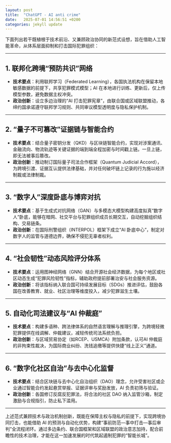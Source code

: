 ```yaml
---
layout: post
title:  "ChatGPT - AI anti crime"
date:   2025-07-01 14:56:51 +0200
categories: jekyll update
---
```



下面列出若干既植根于技术前沿、又兼顾政治协同的新范式设想，旨在借助人工智能革命，从体系层面抑制和打击国际犯罪组织：

---

## 1. 联邦化跨境“预防共识”网络

* **技术要点**：利用联邦学习（Federated Learning），各国执法机构在保留本地敏感数据的前提下，共享犯罪模式模型；AI 在本地进行训练、更新后，仅上传模型参数，避免数据主权冲突。
* **政治创新**：设立多边治理的“AI 打击犯罪宪章”，由联合国或区域联盟推动，各缔约国承诺遵守联邦学习规则、共同审议模型透明度与隐私保护机制。

---

## 2. “量子不可篡改”证据链与智能合约

* **技术要点**：结合量子密钥分发（QKD）与区块链智能合约，实现对涉案通讯、金融流向、物流轨迹等关键证据的端到端全程加密与时间戳上链。一旦上链，即无法被事后篡改。
* **政治创新**：推动制订国际量子司法合作框架（Quantum Judicial Accord），为跨境引渡、证据互认提供法律基础，并对任何破坏链上记录的行为施以经济制裁或法律制裁。

---

## 3. “数字人”深度卧底与博弈对抗

* **技术要点**：基于生成式对抗网络（GAN）与多模态大模型构建高度拟真“数字人”卧底，能够在暗网、社交平台与犯罪组织成员长期交互，自动挖掘组织结构、交易链条。
* **政治创新**：在国际刑警组织（INTERPOL）框架下成立“AI 卧底中心”，制定对数字人的监管与道德边界，确保不侵犯无辜者权利。

---

## 4. “社会韧性”动态风险评分体系

* **技术要点**：运用图神经网络（GNN）结合开源社会经济数据，为每个地区或社区动态生成“犯罪风险韧性”指标，辅助政府提前部署治安与社会服务资源。
* **政治创新**：将该指标纳入联合国可持续发展目标（SDGs）推进评估，鼓励各国在改善教育、就业、社区治理等维度投入，减少犯罪滋生土壤。

---

## 5. 自动化司法建议与“AI 仲裁庭”

* **技术要点**：构建多语种、跨法律体系的自然语言理解与推理引擎，为跨境轻微犯罪提供在线调解、仲裁建议，减轻传统司法系统负担。
* **政治创新**：与区域贸易协定（如RCEP、USMCA）附加条款，认可AI 仲裁庭的非拘束性裁决，为国际商业纠纷、洗钱追缴等提供快捷“线上正义”通道。

---

## 6. “数字化社区自治”与去中心化监督

* **技术要点**：结合区块链与去中心化自治组织（DAO）理念，允许受害社区或企业通过智能合约发起悬赏举报、证据评审与奖励发放，AI 负责初筛与验证。
* **政治创新**：各国修订反腐反犯罪法，将合法的社区 DAO 纳入监管沙箱，制定激励与合规指引，防止私下滥用。

---

上述范式兼顾技术与政治机制创新，既能在保障主权与隐私的前提下，实现跨境协同打击，也能借助 AI 的预测与自动化优势，构建“事前防范—事中打击—事后审判”全流程闭环。通过多边条约、联合国框架和区域联盟的政治意志加持，配合前瞻性的技术治理，才能在这一加速发展的时代筑起遏制犯罪的“智能长城”。
